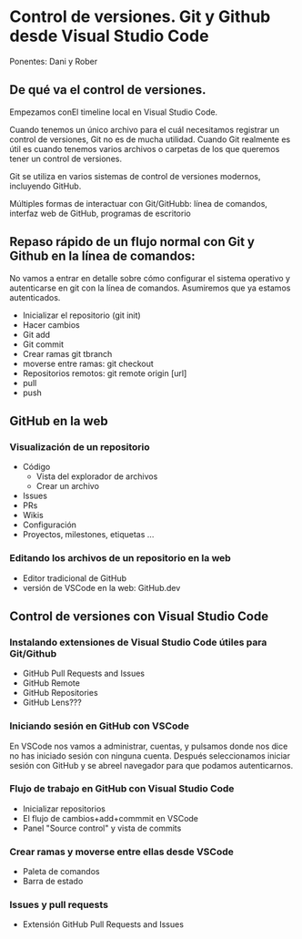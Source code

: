 # Control de versiones. Git y Github desde Visual Studio Code

Ponentes: Dani y Rober

## De qué va el control de versiones.

Empezamos conEl timeline local en Visual Studio Code.

Cuando tenemos un único archivo para el cuál necesitamos registrar un control de versiones, Git no es de mucha utilidad. Cuando Git realmente es útil es cuando tenemos varios archivos o carpetas de los que queremos tener un control de versiones.

Git se utiliza en varios sistemas de control de versiones modernos, incluyendo GitHub.

Múltiples formas de interactuar con Git/GitHubb: línea de comandos, interfaz web de GitHub, programas de escritorio

## Repaso rápido de un flujo normal con Git y Github en la línea de comandos:

No vamos a entrar en detalle sobre cómo configurar el sistema operativo y autenticarse en git con la línea de comandos. Asumiremos que ya estamos autenticados.

- Inicializar el repositorio (git init)
- Hacer cambios 
- Git add 
- Git commit
- Crear ramas git tbranch 
- moverse entre ramas: git checkout
- Repositorios remotos: git remote origin [url]
- pull 
- push

## GitHub en la web

### Visualización de un repositorio

- Código
  - Vista del explorador de archivos
  - Crear un archivo
- Issues
- PRs
- Wikis
- Configuración
- Proyectos, milestones, etiquetas ...

### Editando los archivos de un repositorio en la web

- Editor tradicional de GitHub
- versión de VSCode en la web: GitHub.dev 

## Control de versiones con Visual Studio Code

### Instalando extensiones de Visual Studio Code útiles para Git/Github

- GitHub Pull Requests and Issues
- GitHub Remote
- GitHub Repositories
- GitHub Lens???

### Iniciando sesión en GitHub con VSCode

En VSCode nos vamos a administrar, cuentas, y pulsamos donde nos dice no has iniciado sesión con ninguna cuenta. Después seleccionamos iniciar sesión con GitHub y se abreel navegador para que podamos autenticarnos.

### Flujo de trabajo en GitHub con Visual Studio Code

- Inicializar repositorios
- El flujo de cambios+add+commmit en VSCode
- Panel "Source control" y vista de commits

### Crear ramas y moverse entre ellas desde VSCode

- Paleta de comandos
- Barra de estado

### Issues y pull requests

- Extensión GitHub Pull Requests and Issues
